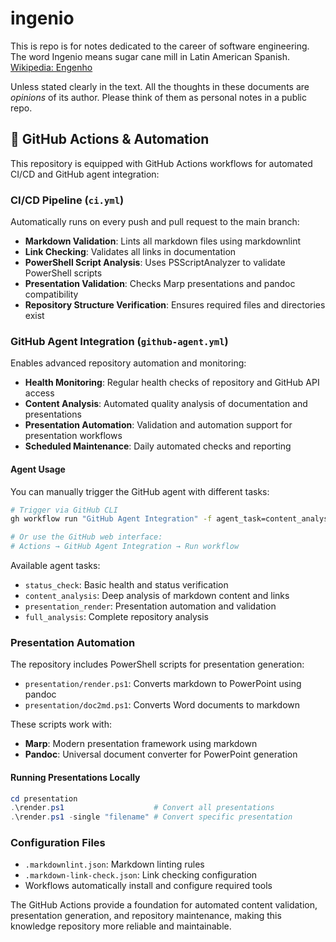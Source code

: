 # ingenio

This is repo is for notes dedicated to the career of software engineering. The word Ingenio means sugar cane mill in
Latin American Spanish. [Wikipedia: Engenho](https://en.wikipedia.org/wiki/Engenho)

Unless stated clearly in the text. All the thoughts in these documents are _opinions_ of its author. Please think of
them as personal notes in a public repo.

## 🤖 GitHub Actions & Automation

This repository is equipped with GitHub Actions workflows for automated CI/CD and GitHub agent integration:

### CI/CD Pipeline (`ci.yml`)

Automatically runs on every push and pull request to the main branch:

- **Markdown Validation**: Lints all markdown files using markdownlint
- **Link Checking**: Validates all links in documentation
- **PowerShell Script Analysis**: Uses PSScriptAnalyzer to validate PowerShell scripts
- **Presentation Validation**: Checks Marp presentations and pandoc compatibility
- **Repository Structure Verification**: Ensures required files and directories exist

### GitHub Agent Integration (`github-agent.yml`)

Enables advanced repository automation and monitoring:

- **Health Monitoring**: Regular health checks of repository and GitHub API access
- **Content Analysis**: Automated quality analysis of documentation and presentations
- **Presentation Automation**: Validation and automation support for presentation workflows
- **Scheduled Maintenance**: Daily automated checks and reporting

#### Agent Usage

You can manually trigger the GitHub agent with different tasks:

```bash
# Trigger via GitHub CLI
gh workflow run "GitHub Agent Integration" -f agent_task=content_analysis

# Or use the GitHub web interface:
# Actions → GitHub Agent Integration → Run workflow
```

Available agent tasks:

- `status_check`: Basic health and status verification
- `content_analysis`: Deep analysis of markdown content and links
- `presentation_render`: Presentation automation and validation
- `full_analysis`: Complete repository analysis

### Presentation Automation

The repository includes PowerShell scripts for presentation generation:

- `presentation/render.ps1`: Converts markdown to PowerPoint using pandoc
- `presentation/doc2md.ps1`: Converts Word documents to markdown

These scripts work with:

- **Marp**: Modern presentation framework using markdown
- **Pandoc**: Universal document converter for PowerPoint generation

#### Running Presentations Locally

```powershell
cd presentation
.\render.ps1                    # Convert all presentations
.\render.ps1 -single "filename" # Convert specific presentation
```

### Configuration Files

- `.markdownlint.json`: Markdown linting rules
- `.markdown-link-check.json`: Link checking configuration
- Workflows automatically install and configure required tools

The GitHub Actions provide a foundation for automated content validation, presentation generation, and repository
maintenance, making this knowledge repository more reliable and maintainable.
